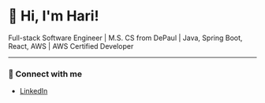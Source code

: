 # 👋 Hi, I'm Hari!

Full-stack Software Engineer | M.S. CS from DePaul | Java, Spring Boot, React, AWS | AWS Certified Developer

---

### 🔗 Connect with me

- [LinkedIn](https://linkedin.com/in/hari-hara-sudhan-k)
  
